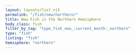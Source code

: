 ```yaml
---
layout: layouts/list.njk
permalink: "/fish/new/northern/"
title: New Fish in the Northern Hemisphere
body_class: fish
filter_by_tag: "type_fish_new_:current_month:_northern"
type: "fish"
listing: "fish"
hemisphere: "northern"
---
```

